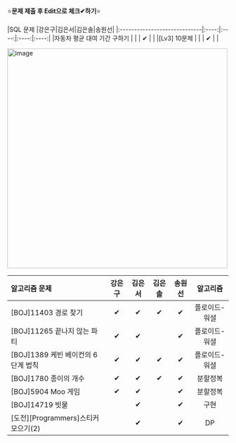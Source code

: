 ⭐**문제 제출 후 Edit으로 체크✔하기**⭐<br/><br/>
|SQL 문제                      |강은구|김은서|김은솔|송원선|
|:-----------------------------|:----:|:----:|:----:|:----:|
|자동차 평균 대여 기간 구하기    |      |      | ✔  |      | 
|[Lv3] 10문제                  |      |      | ✔  |      | 

<img width="501" alt="image" src="https://github.com/kimeunseo58/Coding_practice/assets/74243990/0a4b7ffa-fc84-469f-8392-f90ae0595b78">

|알고리즘 문제                       |강은구|김은서|김은솔|송원선|알고리즘|
|:----------------------------------|:----:|:----:|:----:|:----:|:-----:|
|[BOJ]11403 경로 찾기                |  ✔  |  ✔  |   ✔   |  ✔     |플로이드-워셜|
|[BOJ]11265 끝나지 않는 파티         |   ✔   |  ✔  |      |   ✔    |플로이드-워셜|
|[BOJ]1389 케빈 베이컨의 6단계 법칙   |  ✔  |  ✔  |   ✔   |   ✔    |플로이드-워셜|
|[BOJ]1780 종이의 개수               |  ✔   |  ✔  |  ✔   |  ✔     |분할정복|
|[BOJ]5904 Moo 게임                 |   ✔  |  ✔  |      |  ✔     |분할정복|
|[BOJ]14719 빗물                    |      | ✔   |      |  ✔     |구현   |
|[도전][Programmers]스티커 모으기(2) |      |  ✔  |      |  ✔     |DP     |
